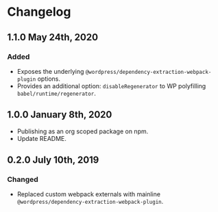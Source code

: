 # Changelog

## 1.1.0 May 24th, 2020

### Added

- Exposes the underlying `@wordpress/dependency-extraction-webpack-plugin` options.
- Provides an additional option: `disableRegenerator` to WP polyfilling `babel/runtime/regenerator`.

## 1.0.0 January 8th, 2020

- Publishing as an org scoped package on npm.
- Update README.

## 0.2.0 July 10th, 2019

### Changed

- Replaced custom webpack externals with mainline `@wordpress/dependency-extraction-webpack-plugin`.
